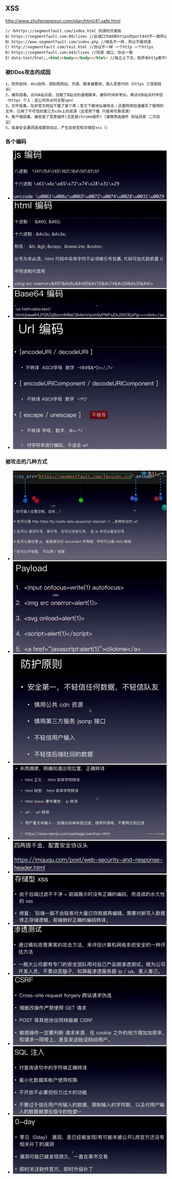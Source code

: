 ## XSS
http://www.zhufengpeixun.com/plan/html/41.safe.html
```html
// 与https://segmentfault.com/index.html 同源的页面有
A）https://segmentfault.com:80/lives //此端口为80和https的port443不一致所以不是同源
B）https://www.segmentfault.com/index.php //域名不一样，所以不是同源
C）http://segmentfault.com/test.html //协议不一样 一个http 一个https
D）https://segmentfault.com:443/lives //同源 端口、协议一致
E）data:text/html;,<html><body></body></html> //独立上下文，和所有http都不同源

```
### 被DDos攻击的成因
```
1，网页劫持，dns劫持，调到假网站、页面、脚本被篡改，插入恶意代码（https 工信部投诉）
2，缓存投毒，访问A站点是，加载了B站点的通用脚本，缓存时间非常长。再访问B站点时中招 （https 个人：连公共热点时全程vpn）
3，文件投毒，在非官方网站下载了某个库；官方下载地址被攻击；迅雷网络加速缓存了粗物的文件，已用了不可信的第三方cdn上的资源（去官网下载 只是用可靠资源）
4，客户端投毒，被安装了恶意插件(尤其是chrome插件)（谨慎筛选插件 异站异密 二次验证）
5，自身安全漏洞造成猥琐绕过，产生反射型和存储型xss（）

```
### 各个编码
- ![流程图](https://github.com/webfrontup/webhttp/blob/master/xss/xssimg/jsma.png)
- ![流程图](https://github.com/webfrontup/webhttp/blob/master/xss/xssimg/htmlma.png)
- ![流程图](https://github.com/webfrontup/webhttp/blob/master/xss/xssimg/base64.png)
- ![流程图](https://github.com/webfrontup/webhttp/blob/master/xss/xssimg/urlma.png)

### 被攻击的几种方式
- ![流程图](https://github.com/webfrontup/webhttp/blob/master/xss/xssimg/method_attack.png)
- ![流程图](https://github.com/webfrontup/webhttp/blob/master/xss/xssimg/payload.png)
- ![流程图](https://github.com/webfrontup/webhttp/blob/master/xss/xssimg/protect1.png)
- ![流程图](https://github.com/webfrontup/webhttp/blob/master/xss/xssimg/protect2.png)
- ![流程图](https://github.com/webfrontup/webhttp/blob/master/xss/xssimg/protect3.png)
- ![流程图](https://github.com/webfrontup/webhttp/blob/master/xss/xssimg/savexss.png)
- ![流程图](https://github.com/webfrontup/webhttp/blob/master/xss/xssimg/protect4.png)
- ![流程图](https://github.com/webfrontup/webhttp/blob/master/xss/xssimg/csrf.png)
- ![流程图](https://github.com/webfrontup/webhttp/blob/master/xss/xssimg/sql.png)
- ![流程图](https://github.com/webfrontup/webhttp/blob/master/xss/xssimg/0day.png)


